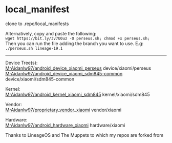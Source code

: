 # local_manifest

clone to .repo/local_manifests

Alternatively, copy and paste the following:<br/>
```wget https://bit.ly/3v7U0uz -O perseus.sh; chmod +x perseus.sh;```<br/>
Then you can run the file adding the branch you want to use.  E.g:<br/>
```./perseus.sh lineage-19.1```

------------

Device Tree(s):<br/>
[MrAidanlw97/android_device_xiaomi_perseus](http://github.com/MrAidanlw97/android_device_xiaomi_perseus "MrAidanlw97/android_device_xiaomi_perseus") device/xiaomi/perseus<br/>
[MrAidanlw97/android_device_xiaomi_sdm845-common](http://github.com/MrAidanlw97/android_device_xiaomi_perseus "MrAidanlw97/android_device_xiaomi_sdm845-common") device/xiaomi/sdm845-common

Kernel:<br/>
[MrAidanlw97/android_kernel_xiaomi_sdm845](http://github.com/MrAidanlw97/android_kernel_xiaomi_sdm845 "MrAidanlw97/android_kernel_xiaomi_sdm845") kernel/xiaomi/sdm845

Vendor:<br/>
[MrAidanlw97/proprietary_vendor_xiaomi](http://github.com/MrAidanlw97/proprietary_vendor_xiaomi "MrAidanlw97/proprietary_vendor_xiaomi") vendor/xiaomi

Hardware:<br/>
[MrAidanlw97/android_hardware_xiaomi](https://github.com/MrAidanlw97/android_hardware_xiaomi "MrAidanlw/android_hardware_xiaomi") hardware/xiaomi

Thanks to LineageOS and The Muppets to which my repos are forked from
